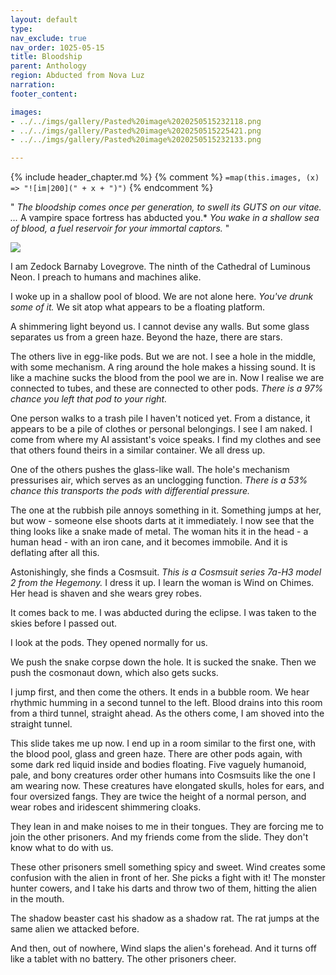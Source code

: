 ```yaml
---
layout: default
type: 
nav_exclude: true
nav_order: 1025-05-15
title: Bloodship
parent: Anthology
region: Abducted from Nova Luz
narration: 
footer_content: 

images:
- ../../imgs/gallery/Pasted%20image%2020250515232118.png
- ../../imgs/gallery/Pasted%20image%2020250515225421.png
- ../../imgs/gallery/Pasted%20image%2020250515232133.png

---
```


{% include header_chapter.md %}
{% comment %}
`=map(this.images, (x) => "![im|200](" + x + ")")`
{% endcomment %}

"
*The bloodship comes once per generation,*
*to swell its GUTS on our vitae.*
*...*
A vampire space fortress has abducted you.*
*You wake in a shallow sea of blood, a fuel reservoir for your immortal captors.*
"

![](https://i.kickstarter.com/assets/026/998/528/351b29a0854a491ee5e3d7ffe683310d_original.jpg?fit=scale-down&origin=ugc&q=92&v=1572247297&width=680&sig=mALZk4yQE3GD48KlMLUgJwxvIrvO%2BMN8Nuet4cN3h6I%3D)

I am Zedock Barnaby Lovegrove.
The ninth of the Cathedral of Luminous Neon.
I preach to humans and machines alike.

I woke up in a shallow pool of blood.
We are not alone here.
*You've drunk some of it.*
We sit atop what appears to be a floating platform.

A shimmering light beyond us.
I cannot devise any walls.
But some glass separates us from a green haze.
Beyond the haze, there are stars.

The others live in egg-like pods.
But we are not.
I see a hole in the middle, with some mechanism.
A ring around the hole makes a hissing sound.
It is like a machine sucks the blood from the pool we are in.
Now I realise we are connected to tubes, and these are connected to other pods.
*There is a 97% chance you left that pod to your right.*

One person walks to a trash pile I haven't noticed yet.
From a distance, it appears to be a pile of clothes or personal belongings.
I see I am naked.
I come from where my AI assistant's voice speaks.
I find my clothes and see that others found theirs in a similar container.
We all dress up.

One of the others pushes the glass-like wall.
The hole's mechanism pressurises air, which serves as an unclogging function.
*There is a 53% chance this transports the pods with differential pressure.*

The one at the rubbish pile annoys something in it.
Something jumps at her, but wow - someone else shoots darts at it immediately.
I now see that the thing looks like a snake made of metal.
The woman hits it in the head - a human head - with an iron cane, and it becomes immobile.
And it is deflating after all this.

Astonishingly, she finds a Cosmsuit.
*This is a Cosmsuit series 7a-H3 model 2 from the Hegemony.*
I dress it up.
I learn the woman is Wind on Chimes.
Her head is shaven and she wears grey robes.

It comes back to me.
I was abducted during the eclipse.
I was taken to the skies before I passed out.

I look at the pods.
They opened normally for us.

We push the snake corpse down the hole.
It is sucked the snake.
Then we push the cosmonaut down, which also gets sucks.

I jump first, and then come the others.
It ends in a bubble room.
We hear rhythmic humming in a second tunnel to the left.
Blood drains into this room from a third tunnel, straight ahead.
As the others come, I am shoved into the straight tunnel.

This slide takes me up now.
I end up in a room similar to the first one, with the blood pool, glass and green haze.
There are other pods again, with some dark red liquid inside and bodies floating.
Five vaguely humanoid, pale, and bony creatures order other humans into Cosmsuits like the one I am wearing now.
These creatures have elongated skulls, holes for ears, and four oversized fangs.
They are twice the height of a normal person, and wear robes and iridescent shimmering cloaks.

They lean in and make noises to me in their tongues.
They are forcing me to join the other prisoners.
And my friends come from the slide.
They don't know what to do with us.

These other prisoners smell something spicy and sweet.
Wind creates some confusion with the alien in front of her.
She picks a fight with it!
The monster hunter cowers, and I take his darts and throw two of them, hitting the alien in the mouth.

The shadow beaster cast his shadow as a shadow rat.
The rat jumps at the same alien we attacked before.

And then, out of nowhere, Wind slaps the alien's forehead.
And it turns off like a tablet with no battery.
The other prisoners cheer.